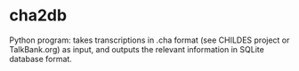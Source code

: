 cha2db
======

Python program: takes transcriptions in .cha format (see CHILDES project or TalkBank.org) as input, and outputs the relevant information in SQLite database format.
